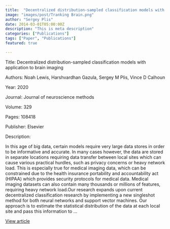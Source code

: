 ```yaml
---
title:  "Decentralized distribution-sampled classification models with application to brain imaging"
image: "images/post/Tranking Brain.png"
author: "Sergey Plis"
date: 2014-03-01T05:00:00Z
description: "This is meta description"
categories: ["Publications"]
tags: ["Paper", "Publications"]
featured: true

---
```

Title: Decentralized distribution-sampled classification models with application to brain imaging
  
Authors: Noah Lewis, Harshvardhan Gazula, Sergey M Plis, Vince D Calhoun
  
Year: 2020
  
Journal: Journal of neuroscience methods
  
Volume: 329
  
Pages: 108418
  
Publisher: Elsevier
  
Description:
  
In this age of big data, certain models require very large data stores in order to be informative and accurate. In many cases however, the data are stored in separate locations requiring data transfer between local sites which can cause various practical hurdles, such as privacy concerns or heavy network load. This is especially true for medical imaging data, which can be constrained due to the health insurance portability and accountability act (HIPAA) which provides security protocols for medical data. Medical imaging datasets can also contain many thousands or millions of features, requiring heavy network load.Our research expands upon current decentralized classification research by implementing a new singleshot method for both neural networks and support vector machines. Our approach is to estimate the statistical distribution of the data at each local site and pass this information to …

  
[View article](https://www.sciencedirect.com/science/article/pii/S0165027019302754)  
